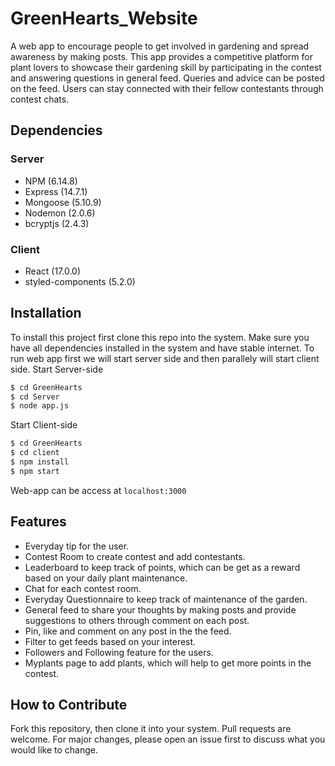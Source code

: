 # GreenHearts_Website
A web app to encourage people to get involved in gardening and spread awareness by making posts. This app provides a competitive platform for plant lovers to showcase their gardening skill by 
participating in the contest and answering questions in general feed. Queries and advice can be posted on the feed. Users can stay connected with their fellow contestants 
through contest chats.

## Dependencies
### Server
- NPM (6.14.8)
- Express (14.7.1)
- Mongoose (5.10.9)
- Nodemon (2.0.6)
- bcryptjs (2.4.3)

### Client
- React (17.0.0)
- styled-components (5.2.0)

## Installation
To install this project first clone this repo into the system. Make sure you have all dependencies installed in the system and have stable internet. To run web app first we will start
server side and then parallely will start client side.
Start Server-side
```sh
$ cd GreenHearts
$ cd Server
$ node app.js
```
Start Client-side
```sh
$ cd GreenHearts
$ cd client
$ npm install
$ npm start
```
Web-app can be access at ```localhost:3000```

## Features
- Everyday tip for the user.
- Contest Room to create contest and add contestants.
- Leaderboard to keep track of points, which can be get as a reward based on your daily plant maintenance.
- Chat for each contest room.
- Everyday Questionnaire to keep track of maintenance of the garden.
- General feed to share your thoughts by making posts and provide suggestions to others through comment on each post.
- Pin, like and comment on any post in the the feed.
- Filter to get feeds based on your interest.
- Followers and Following feature for the users.
- Myplants page to add plants, which will help to get more points in the contest.

## How to Contribute
Fork this repository, then clone it into your system.
Pull requests are welcome. For major changes, please open an issue first to discuss what you would like to change.
